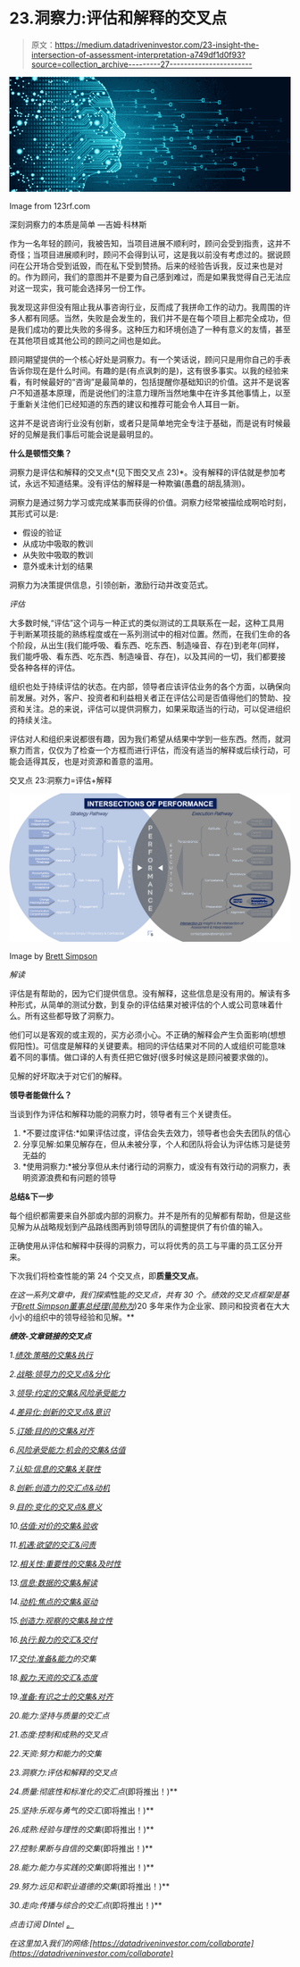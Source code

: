 # 23.洞察力:评估和解释的交叉点

> 原文：<https://medium.datadriveninvestor.com/23-insight-the-intersection-of-assessment-interpretation-a749df1d0f93?source=collection_archive---------27----------------------->

![](img/ac18dfa0ac12ce52ba033ae6e2bdcfff.png)

Image from 123rf.com

深刻洞察力的本质是简单 —吉姆·科林斯

作为一名年轻的顾问，我被告知，当项目进展不顺利时，顾问会受到指责，这并不奇怪；当项目进展顺利时，顾问不会得到认可，这是我以前没有考虑过的。据说顾问在公开场合受到诋毁，而在私下受到赞扬。后来的经验告诉我，反过来也是对的。作为顾问，我们的意图并不是要为自己感到难过，而是如果我觉得自己无法应对这一现实，我可能会选择另一份工作。

我发现这非但没有阻止我从事咨询行业，反而成了我拼命工作的动力。我周围的许多人都有同感。当然，失败是会发生的，我们并不是在每个项目上都完全成功，但是我们成功的要比失败的多得多。这种压力和环境创造了一种有意义的友情，甚至在其他项目或其他公司的顾问之间也是如此。

顾问期望提供的一个核心好处是洞察力。有一个笑话说，顾问只是用你自己的手表告诉你现在是什么时间。有趣的是(有点讽刺的是)，这有很多事实。以我的经验来看，有时候最好的“咨询”是最简单的，包括提醒你基础知识的价值。这并不是说客户不知道基本原理，而是说他们的注意力理所当然地集中在许多其他事情上，以至于重新关注他们已经知道的东西的建议和推荐可能会令人耳目一新。

这并不是说咨询行业没有创新，或者只是简单地完全专注于基础，而是说有时候最好的见解是我们事后可能会说是最明显的。

**什么是顿悟交集？**

洞察力是评估和解释的交叉点*(见下图交叉点 23)*。没有解释的评估就是参加考试，永远不知道结果。没有评估的解释是一种欺骗(愚蠢的胡乱猜测)。

洞察力是通过努力学习或完成某事而获得的价值。洞察力经常被描绘成啊哈时刻，其形式可以是:

*   假设的验证
*   从成功中吸取的教训
*   从失败中吸取的教训
*   意外或未计划的结果

洞察力为决策提供信息，引领创新，激励行动并改变范式。

*评估*

大多数时候,“评估”这个词与一种正式的类似测试的工具联系在一起，这种工具用于判断某项技能的熟练程度或在一系列测试中的相对位置。然而，在我们生命的各个阶段，从出生(我们能呼吸、看东西、吃东西、制造噪音、存在)到老年(同样，我们能呼吸、看东西、吃东西、制造噪音、存在)，以及其间的一切，我们都要接受各种各样的评估。

组织也处于持续评估的状态。在内部，领导者应该评估业务的各个方面，以确保向前发展。对外，客户、投资者和利益相关者正在评估公司是否值得他们的赞助、投资和关注。总的来说，评估可以提供洞察力，如果采取适当的行动，可以促进组织的持续关注。

评估对人和组织来说都很有趣，因为我们希望从结果中学到一些东西。然而，就洞察力而言，仅仅为了检查一个方框而进行评估，而没有适当的解释或后续行动，可能会适得其反，也是对资源和善意的滥用。

交叉点 23:洞察力=评估+解释

![](img/5ec862d973cff91fb6e6f2070c04186d.png)

Image by [Brett Simpson](https://medium.com/u/191cf90a65d7?source=post_page-----a749df1d0f93--------------------------------)

*解读*

评估是有帮助的，因为它们提供信息。没有解释，这些信息是没有用的。解读有多种形式，从简单的测试分数，到复杂的评估结果对被评估的个人或公司意味着什么。所有这些都导致了洞察力。

他们可以是客观的或主观的，买方必须小心。不正确的解释会产生负面影响(想想假阳性)。可信度是解释的关键要素。相同的评估结果对不同的人或组织可能意味着不同的事情。做口译的人有责任把它做好(很多时候这是顾问被要求做的)。

见解的好坏取决于对它们的解释。

**领导者能做什么？**

当谈到作为评估和解释功能的洞察力时，领导者有三个关键责任。

1.  *不要过度评估:*如果评估过度，评估会失去效力，领导者也会失去团队的信心
2.  分享见解:如果见解存在，但从未被分享，个人和团队将会认为评估练习是徒劳无益的
3.  *使用洞察力:*被分享但从未付诸行动的洞察力，或没有有效行动的洞察力，表明资源浪费和有问题的领导

**总结&下一步**

每个组织都需要来自外部或内部的洞察力。并不是所有的见解都有帮助，但是这些见解为从战略规划到产品路线图再到领导团队的调整提供了有价值的输入。

正确使用从评估和解释中获得的洞察力，可以将优秀的员工与平庸的员工区分开来。

下次我们将检查性能的第 24 个交叉点，即**质量交叉点**。

*在这一系列文章中，我们探索*性能*的交叉点，共有 30 个。*绩效的交叉点*框架是基于*[*Brett Simpson*](https://www.linkedin.com/in/brettjsimpson/)*[*董事总经理(简称为*](https://www.linkedin.com/company/elevatesimply/)*)20 多年来作为企业家、顾问和投资者在大大小小的组织中的领导经验和见解。**

***绩效-文章链接的交叉点***

*1.[绩效:策略的交集&执行](/the-innovation/1-performance-the-intersection-of-strategy-execution-2bf06329f8d4)*

*2.[战略:领导力的交叉点&分化](/the-innovation/2-strategy-the-intersection-of-leadership-differentiation-a568b17731ab)*

*3.[领导:约定的交集&风险承受能力](/the-innovation/3-leadership-the-intersection-of-engagement-risk-tolerance-f8c887e6c1d3)*

*4.[差异化:创新的交叉点&意识](/@brettjsimpson/4-differentiation-the-intersection-of-innovation-awareness-a21d053ecf12)*

*5.[订婚:目的的交集&对齐](/@brettjsimpson/5-engagement-the-intersection-of-purpose-alignment-953747437c26)*

*6.[风险承受能力:机会的交集&估值](/@brettjsimpson/6-risk-tolerance-the-intersection-of-opportunity-valuation-29cf4d9a0ac)*

*7.[认知:信息的交集&关联性](/@brettjsimpson/7-awareness-the-intersection-of-information-relevance-f0fd5322bcb7)*

*8.[创新:创造力的交汇点&动机](/@brettjsimpson/8-innovation-the-intersection-of-creativity-motivation-7c1a12e0d5e2)*

*9.[目的:变化的交叉点&意义](/@brettjsimpson/9-purpose-the-intersection-of-change-meaningfulness-9f12b0153e1)*

*10.[估值:对价的交集&验收](/@brettjsimpson/valuation-the-intersection-of-consideration-acceptance-eebe7b15e763)*

*11.[机遇:欲望的交汇&问责](/the-innovation/opportunity-the-intersection-of-desire-accountability-7e81adb1e195)*

*12.[相关性:重要性的交集&及时性](/@brettjsimpson/relevance-the-intersection-of-importance-timeliness-56cc748eb066)*

*13.[信息:数据的交集&解读](/@brettjsimpson/information-the-intersection-of-data-interpretation-62acc94ba8bf)*

*14.[动机:焦点的交集&驱动](/@brettjsimpson/14-motivation-the-intersection-of-focus-drive-d9ebd3ca9951)*

*15.[创造力:观察的交集&独立性](/@brettjsimpson/15-creativity-the-intersection-of-observation-independence-57f7294acb2b)*

*16.[执行:毅力的交汇&交付](/the-innovation/16-execution-the-intersection-of-perseverance-delivery-73bdd004fd0)*

*17.[交付:准备&能力](/@brettjsimpson/17-delivery-the-intersection-of-preparation-competence-556a06d33238)的交集*

*18.[毅力:天资的交汇&态度](/@brettjsimpson/18-perseverance-the-intersection-of-aptitude-attitude-f7f9d96f01dd)*

*19.[准备:有识之士的交集&对齐](/@brettjsimpson/19-preparation-the-intersection-of-insight-alignment-752fd11af553)*

*20.能力:坚持与质量的交汇点*

*21.态度:控制和成熟的交叉点*

*22.天资:努力和能力的交集*

*23.洞察力:评估和解释的交叉点*

*24.质量:彻底性和标准化的交汇点*(即将推出！)**

*25.坚持:乐观与勇气的交汇*(即将推出！)**

*26.成熟:经验与理性的交集*(即将推出！)**

*27.控制:果断与自信的交集*(即将推出！)**

*28.能力:能力与实践的交集*(即将推出！)**

*29.努力:远见和职业道德的交集*(即将推出！)**

*30.走向:传播与综合的交汇点*(即将推出！)**

*点击订阅 DIntel [。](https://ddintel.datadriveninvestor.com/)*

*在这里加入我们的网络:[https://datadriveninvestor.com/collaborate](https://datadriveninvestor.com/collaborate)*